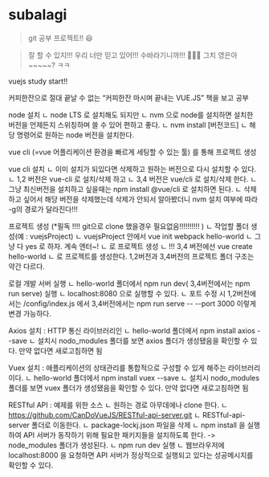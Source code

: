 # subalagi

> git 공부 프로젝트!! 😆

> 잘 할 수 있지!!! 우리 너만 믿고 있어!!! 수바라기니까!!! 🥰🥰🥰 그치 영은아~~~~~? ㅋㅋ

>>>>>>>>>>>>>>>>>>>>>>>>>>>>>>>>>>>>>>>>>>>>>>>>>>>>>>>>>>>>>>
>>>>>>>>>>>>>>>>>>>>>>>>>>>>>>>>>>>>>>>>>>>>>>>>>>>>>>>>>>>>>>

vuejs study start!!

커피한잔으로 절대 끝날 수 없는 “커피한잔 마시며 끝내는 VUE.JS” 책을 보고 공부

node 설치
 ㄴ node LTS 로 설치해도 되지만
 ㄴ nvm 으로 node를 설치하면 설치한 버전을 언제든지 스위칭하며 쓸 수 있어 편하고 좋다.
 ㄴ nvm install [버전코드] 
 ㄴ 해당 명령어로 원하는 node 버전을 설치한다. 

vue cli (=vue 어플리케이션 환경을 빠르게 세팅할 수 있는 툴) 를 통해 프로젝트 생성

vue cli 설치 
 ㄴ 이미 설치가 되있다면 삭제하고 원하는 버전으로 다시 설치할 수 있다.
 ㄴ 1,2 버전은 vue-cli 로  설치/삭제 하고
 ㄴ 3,4 버전은 vue/cli 로 설치/삭제 한다.
 ㄴ 그냥 최신버전을 설치하고 싶을때는 npm install @vue/cli 로 설치하면 된다.
 ㄴ 삭제하고 싶어서 해당 버전을 삭제했는데 삭제가 안되서 알아봤더니 nvm 설치 여부에 따라 -g의 경로가 달라진다!!!

프로젝트 생성 (*필독 !!!! git으로 clone 했을경우 필요없음!!!!!!!!!! )
 ㄴ 작업할 폴더 생성(예 : vuejsProject) 
 ㄴ vuejsProject 안에서 vue init webpack hello-world 
 ㄴ 그냥 다 yes 로 하자. 계속 엔터~!
 ㄴ 로 프로젝트 생성
 ㄴ !!! 3,4 버전에선 vue create hello-world 
 ㄴ 로 프로젝트를 생성한다. 1,2버전과 3,4버전의 프로젝트 폴더 구조는 약간 다르다.

로컬 개발 서버 실행
 ㄴ hello-world 폴더에서 npm run dev( 3,4버전에서는 npm run serve) 실행
 ㄴ localhost:8080 으로 실행할 수 있다. 
 ㄴ 포트 수정 시 1,2버전에서는 /config/index.js 에서 3,4버전에서는 npm run serve -- --port 3000 이렇게 변경 가능하다.
 
Axios 설치 : HTTP 통신 라이브러리인 
 ㄴ hello-world 폴더에서 npm install axios --save
 ㄴ 설치시 nodo_modules 폴더를 보면 axios 폴더가 생성됐음을 확인할 수 있다. 만약 없다면 새로고침하면 됨

Vuex 설치 : 애플리케이션의 상태관리를 통합적으로 구성할 수 있게 해주는 라이브러리이다.
 ㄴ hello-world 폴더에서 npm install vuex --save
 ㄴ 설치시 nodo_modules 폴더를 보면 vuex 폴더가 생성됐음을 확인할 수 있다. 만약 없다면 새로고침하면 됨

RESTful API : 예제를 위한 소스
 ㄴ 원하는 경로 아무데에나 clone 한다. 
 ㄴ https://github.com/CanDoVueJS/RESTful-api-server.git 
 ㄴ RESTful-api-server 폴더로 이동한다.
 ㄴ package-lockj.json 파일을 삭제
 ㄴ npm install 을 실행하여 API 서버가 동작하기 위해 필요한 패키지들을 설치하도록 한다. -> node_modules 폴더가 생성된다.
 ㄴ npm run dev 실행 
 ㄴ 웹브라우저에 localhost:8000 을 요청하면 API 서버가 정상적으로 실행되고 있다는 성공메시지를 확인할 수 있다.
 

